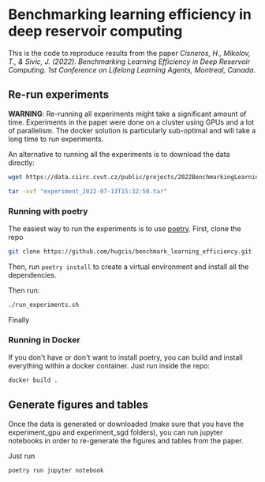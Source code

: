 # Benchmarking learning efficiency in deep reservoir computing

This is the code to reproduce results from the paper *Cisneros, H., Mikolov, T.,
& Sivic, J. (2022). Benchmarking Learning Efficiency in Deep Reservoir
Computing. 1st Conference on Lifelong Learning Agents, Montreal, Canada*.

## Re-run experiments

**WARNING**: Re-running all experiments might take a significant amount of time.
Experiments in the paper were done on a cluster using GPUs and a lot of
parallelism. The docker solution is particularly sub-optimal and will take a
long time to run experiments.

An alternative to running all the experiments is to download the data directly: 
``` sh
wget https://data.ciirc.cvut.cz/public/projects/2022BenchmarkingLearningEfficiency/experiment_2022-07-13T15:32:50.tar

tar -xvf "experiment_2022-07-13T15:32:50.tar"
```

### Running with poetry

The easiest way to run the experiments is to use
[poetry](https://python-poetry.org/). First, clone the repo 
 
```sh
git clone https://github.com/hugcis/benchmark_learning_efficiency.git
```

Then, run `poetry install` to create a virtual environment and install all
the dependencies.

Then run: 
```sh
./run_experiments.sh
```

Finally

### Running in Docker

If you don't have or don't want to install poetry, you can build and install
everything within a docker container. Just run inside the repo:

``` sh
docker build .
```


## Generate figures and tables

Once the data is generated or downloaded (make sure that you have the
experiment_gpu and experiment_sgd folders), you can run jupyter notebooks in
order to re-generate the figures and tables from the paper.

Just run
``` sh
poetry run jupyter notebook
```
